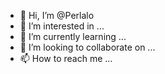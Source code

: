 - 👋 Hi, I’m @Perlalo
- 👀 I’m interested in ...
- 🌱 I’m currently learning ...
- 💞️ I’m looking to collaborate on ...
- 📫 How to reach me ...

<!---
Perlalo/Perlalo is a ✨ special ✨ repository because its `README.md` (this file) appears on your GitHub profile.
You can click the Preview link to take a look at your changes.
--->
